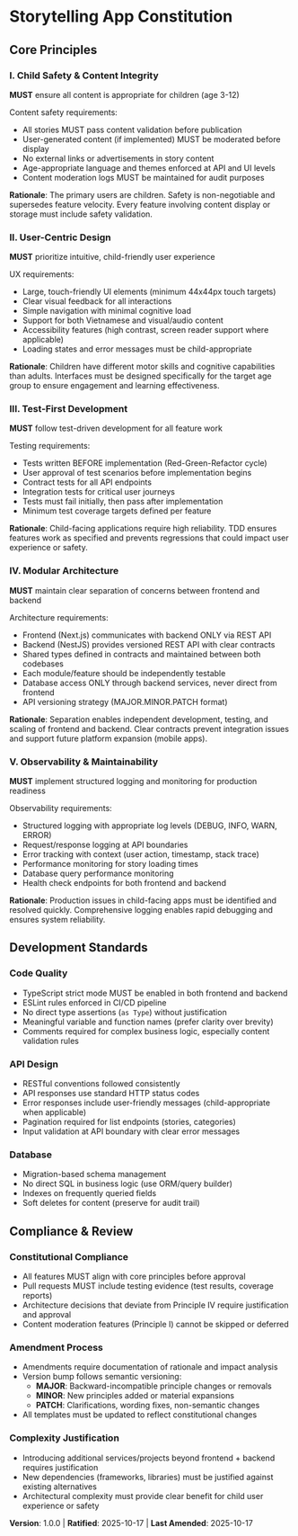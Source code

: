 <!--
SYNC IMPACT REPORT
==================
Version Change: N/A (initial) → 1.0.0
Created: 2025-10-17

Modifications:
- Initial constitution creation for Storytelling App
- Established 5 core principles focused on child-safety, user experience, testing, modularity, and observability
- Added Development Standards section for code quality and architecture guidance
- Added Compliance & Review section for child-focused safety requirements

Principles Established:
1. Child Safety & Content Integrity (NEW)
2. User-Centric Design (NEW)
3. Test-First Development (NEW)
4. Modular Architecture (NEW)
5. Observability & Maintainability (NEW)

Templates Status:
✅ .specify/templates/plan-template.md - Reviewed (no updates required)
✅ .specify/templates/spec-template.md - Reviewed (no updates required)
✅ .specify/templates/tasks-template.md - Reviewed (no updates required)

Follow-up TODOs:
- None - all placeholders filled
-->

# Storytelling App Constitution

## Core Principles

### I. Child Safety & Content Integrity

**MUST** ensure all content is appropriate for children (age 3-12)

Content safety requirements:
- All stories MUST pass content validation before publication
- User-generated content (if implemented) MUST be moderated before display
- No external links or advertisements in story content
- Age-appropriate language and themes enforced at API and UI levels
- Content moderation logs MUST be maintained for audit purposes

**Rationale**: The primary users are children. Safety is non-negotiable and supersedes feature velocity. Every feature involving content display or storage must include safety validation.

### II. User-Centric Design

**MUST** prioritize intuitive, child-friendly user experience

UX requirements:
- Large, touch-friendly UI elements (minimum 44x44px touch targets)
- Clear visual feedback for all interactions
- Simple navigation with minimal cognitive load
- Support for both Vietnamese and visual/audio content
- Accessibility features (high contrast, screen reader support where applicable)
- Loading states and error messages must be child-appropriate

**Rationale**: Children have different motor skills and cognitive capabilities than adults. Interfaces must be designed specifically for the target age group to ensure engagement and learning effectiveness.

### III. Test-First Development

**MUST** follow test-driven development for all feature work

Testing requirements:
- Tests written BEFORE implementation (Red-Green-Refactor cycle)
- User approval of test scenarios before implementation begins
- Contract tests for all API endpoints
- Integration tests for critical user journeys
- Tests must fail initially, then pass after implementation
- Minimum test coverage targets defined per feature

**Rationale**: Child-facing applications require high reliability. TDD ensures features work as specified and prevents regressions that could impact user experience or safety.

### IV. Modular Architecture

**MUST** maintain clear separation of concerns between frontend and backend

Architecture requirements:
- Frontend (Next.js) communicates with backend ONLY via REST API
- Backend (NestJS) provides versioned REST API with clear contracts
- Shared types defined in contracts and maintained between both codebases
- Each module/feature should be independently testable
- Database access ONLY through backend services, never direct from frontend
- API versioning strategy (MAJOR.MINOR.PATCH format)

**Rationale**: Separation enables independent development, testing, and scaling of frontend and backend. Clear contracts prevent integration issues and support future platform expansion (mobile apps).

### V. Observability & Maintainability

**MUST** implement structured logging and monitoring for production readiness

Observability requirements:
- Structured logging with appropriate log levels (DEBUG, INFO, WARN, ERROR)
- Request/response logging at API boundaries
- Error tracking with context (user action, timestamp, stack trace)
- Performance monitoring for story loading times
- Database query performance monitoring
- Health check endpoints for both frontend and backend

**Rationale**: Production issues in child-facing apps must be identified and resolved quickly. Comprehensive logging enables rapid debugging and ensures system reliability.

## Development Standards

### Code Quality

- TypeScript strict mode MUST be enabled in both frontend and backend
- ESLint rules enforced in CI/CD pipeline
- No direct type assertions (`as Type`) without justification
- Meaningful variable and function names (prefer clarity over brevity)
- Comments required for complex business logic, especially content validation rules

### API Design

- RESTful conventions followed consistently
- API responses use standard HTTP status codes
- Error responses include user-friendly messages (child-appropriate when applicable)
- Pagination required for list endpoints (stories, categories)
- Input validation at API boundary with clear error messages

### Database

- Migration-based schema management
- No direct SQL in business logic (use ORM/query builder)
- Indexes on frequently queried fields
- Soft deletes for content (preserve for audit trail)

## Compliance & Review

### Constitutional Compliance

- All features MUST align with core principles before approval
- Pull requests MUST include testing evidence (test results, coverage reports)
- Architecture decisions that deviate from Principle IV require justification and approval
- Content moderation features (Principle I) cannot be skipped or deferred

### Amendment Process

- Amendments require documentation of rationale and impact analysis
- Version bump follows semantic versioning:
  - **MAJOR**: Backward-incompatible principle changes or removals
  - **MINOR**: New principles added or material expansions
  - **PATCH**: Clarifications, wording fixes, non-semantic changes
- All templates must be updated to reflect constitutional changes

### Complexity Justification

- Introducing additional services/projects beyond frontend + backend requires justification
- New dependencies (frameworks, libraries) must be justified against existing alternatives
- Architectural complexity must provide clear benefit for child user experience or safety

**Version**: 1.0.0 | **Ratified**: 2025-10-17 | **Last Amended**: 2025-10-17
